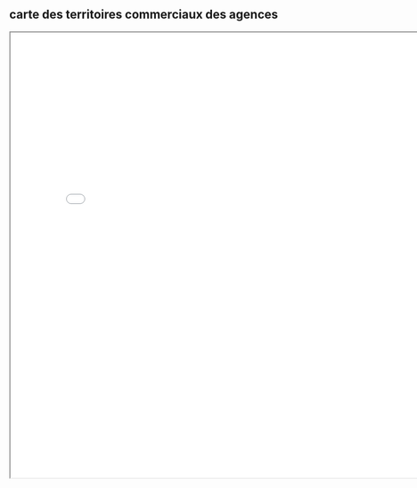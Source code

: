 ## carte des territoires commerciaux des agences
<iframe src="carte2.html" height="800" width="800"><\iframe>
